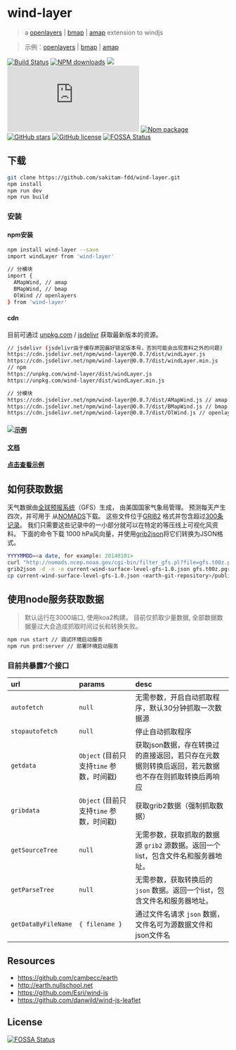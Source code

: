 # wind-layer

> a [openlayers](http://openlayers.org) | [bmap](https://map.baidu.com/) | [amap](https://ditu.amap.com/) extension to windjs

> 示例：[openlayers](//sakitam-fdd.github.io/wind-layer/examples/index.html) | [bmap](//sakitam-fdd.github.io/wind-layer/examples/baidu.html) | [amap](//sakitam-fdd.github.io/wind-layer/examples/amap.html)

[![Build Status](https://travis-ci.org/sakitam-fdd/wind-layer.svg?branch=master)](https://www.travis-ci.org/sakitam-fdd/wind-layer)
[![NPM downloads](https://img.shields.io/npm/dm/wind-layer.svg)](https://npmjs.org/package/wind-layer)
[![](https://data.jsdelivr.com/v1/package/npm/wind-layer/badge)](https://www.jsdelivr.com/package/npm/wind-layer)
![JS gzip size](http://img.badgesize.io/https://unpkg.com/wind-layer/dist/windLayer.js?compression=gzip&label=gzip%20size:%20JS)
[![Npm package](https://img.shields.io/npm/v/wind-layer.svg)](https://www.npmjs.org/package/wind-layer)
[![GitHub stars](https://img.shields.io/github/stars/sakitam-fdd/wind-layer.svg)](https://github.com/sakitam-fdd/wind-layer/stargazers)
[![GitHub license](https://img.shields.io/badge/license-MIT-blue.svg)](https://raw.githubusercontent.com/sakitam-fdd/wind-layer/master/LICENSE)
[![FOSSA Status](https://app.fossa.io/api/projects/git%2Bgithub.com%2Fsakitam-fdd%2Fwind-layer.svg?type=shield)](https://app.fossa.io/projects/git%2Bgithub.com%2Fsakitam-fdd%2Fwind-layer?ref=badge_shield)

## 下载

```bash
git clone https://github.com/sakitam-fdd/wind-layer.git
npm install
npm run dev
npm run build
```

### 安装

#### npm安装

```bash
npm install wind-layer --save
import windLayer from 'wind-layer'

// 分模块
import {
  AMapWind, // amap
  BMapWind, // bmap
  OlWind // openlayers
} from 'wind-layer'
```

#### cdn

目前可通过 [unpkg.com](https://unpkg.com/wind-layer/dist/windLayer.js) /
 [jsdelivr](https://cdn.jsdelivr.net/npm/wind-layer@0.0.7/dist/windLayer.js) 获取最新版本的资源。

```bash
// jsdelivr (jsdelivr由于缓存原因最好锁定版本号，否则可能会出现意料之外的问题)
https://cdn.jsdelivr.net/npm/wind-layer@0.0.7/dist/windLayer.js
https://cdn.jsdelivr.net/npm/wind-layer@0.0.7/dist/windLayer.min.js
// npm
https://unpkg.com/wind-layer/dist/windLayer.js
https://unpkg.com/wind-layer/dist/windLayer.min.js

// 分模块
https://cdn.jsdelivr.net/npm/wind-layer@0.0.7/dist/AMapWind.js // amap
https://cdn.jsdelivr.net/npm/wind-layer@0.0.7/dist/BMapWind.js // bmap
https://cdn.jsdelivr.net/npm/wind-layer@0.0.7/dist/OlWind.js // openlayers
```

#### [![示例](https://sakitam-fdd.github.io/wind-layer/windy.jpg)](https://jsfiddle.net/sakitamfdd/hgvdu76j/?utm_source=website&utm_medium=embed&utm_campaign=hgvdu76j)

#### [文档](//sakitam-fdd.github.io/wind-layer/)

#### [点击查看示例](//sakitam-fdd.github.io/wind-layer/examples/index.html)

## 如何获取数据

天气数据由[全球预报系统](http://en.wikipedia.org/wiki/Global_Forecast_System)（GFS）生成，
由美国国家气象局管理。 预测每天产生四次，并可用于
从[NOMADS](http://nomads.ncep.noaa.gov/)下载。 这些文件位于[GRIB2](http://en.wikipedia.org/wiki/GRIB)
格式并包含超过[300条记录](http://www.nco.ncep.noaa.gov/pmb/products/gfs/gfs.t00z.pgrbf00.grib2.shtml)。
我们只需要这些记录中的一小部分就可以在特定的等压线上可视化风资料。 下面的命令下载
1000 hPa风向量，并使用[grib2json](https://github.com/cambecc/grib2json)将它们转换为JSON格式。

```bash
YYYYMMDD=<a date, for example: 20140101>
curl "http://nomads.ncep.noaa.gov/cgi-bin/filter_gfs.pl?file=gfs.t00z.pgrb2.1p00.f000&lev_10_m_above_ground=on&var_UGRD=on&var_VGRD=on&dir=%2Fgfs.${YYYYMMDD}00" -o gfs.t00z.pgrb2.1p00.f000
grib2json -d -n -o current-wind-surface-level-gfs-1.0.json gfs.t00z.pgrb2.1p00.f000
cp current-wind-surface-level-gfs-1.0.json <earth-git-repository>/public/data/weather/current
```

## 使用node服务获取数据

> 默认运行在3000端口, 使用koa2构建。
  目前仅抓取少量数据, 全部数据数据量过大会造成抓取时间过长和转换失败。

```bash
npm run start // 调试环境启动服务
npm run prd:server // 部署环境启动服务
```

### 目前共暴露7个接口

| url | params | desc |
| :--- | :--- | :---------- |
| `autofetch` | `null` | 无需参数，开启自动抓取程序，默认30分钟抓取一次数据源 |
| `stopautofetch` | `null` | 停止自动抓取程序 |
| `getdata` | `Object` (目前只支持`time` 参数，时间戳) | 获取json数据，存在转换过的直接返回，若只存在元数据则转换后返回，若元数据也不存在则抓取转换后再响应 |
| `gribdata` | `Object` (目前只支持`time` 参数，时间戳) | 获取grib2数据（强制抓取数据） |
| `getSourceTree` | `null` | 无需参数，获取抓取的数据源 `grib2` 源数据。返回一个list，包含文件名和服务器地址。 |
| `getParseTree` | `null` | 无需参数，获取转换后的 `json` 数据。返回一个list，包含文件名和服务器地址。 |
| `getDataByFileName` | `{ filename }` | 通过文件名请求 `json` 数据，文件名可为源数据文件和json文件名 |

## Resources

* https://github.com/cambecc/earth
* http://earth.nullschool.net
* https://github.com/Esri/wind-js
* https://github.com/danwild/wind-js-leaflet


## License
[![FOSSA Status](https://app.fossa.io/api/projects/git%2Bgithub.com%2Fsakitam-fdd%2Fwind-layer.svg?type=large)](https://app.fossa.io/projects/git%2Bgithub.com%2Fsakitam-fdd%2Fwind-layer?ref=badge_large)
